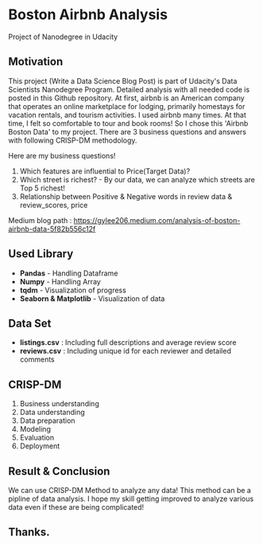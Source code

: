 # Boston Airbnb Analysis
Project of Nanodegree in Udacity

## Motivation
This project (Write a Data Science Blog Post) is part of Udacity's Data Scientists Nanodegree Program. Detailed analysis with all needed code is posted in this Github repository.
At first, airbnb is an American company that operates an online marketplace for lodging, primarily homestays for vacation rentals, and tourism activities.
I used airbnb many times. At that time, I felt so comfortable to tour and book rooms! So I chose this 'Airbnb Boston Data' to my project. There are 3 business questions and answers with following CRISP-DM methodology.

Here are my business questions!

1. Which features are influential to Price(Target Data)?
2. Which street is richest? - By our data, we can analyze which streets are Top 5 richest!
3. Relationship between Positive & Negative words in review data & review_scores, price

Medium blog path : https://gylee206.medium.com/analysis-of-boston-airbnb-data-5f82b556c12f

## Used Library

* **Pandas** - Handling Dataframe
* **Numpy**  - Handling Array
* **tqdm**   - Visualization of progress
* **Seaborn & Matplotlib** - Visualization of data

## Data Set

* **listings.csv** : Including full descriptions and average review score
* **reviews.csv**  : Including unique id for each reviewer and detailed comments

## CRISP-DM

1.  Business understanding
2.  Data understanding
3.  Data preparation
4.  Modeling
5.  Evaluation
6.  Deployment

## Result & Conclusion

We can use CRISP-DM Method to analyze any data! This method can be a pipline of data analysis.
I hope my skill getting improved to analyze various data even if these are being complicated!

## Thanks.
